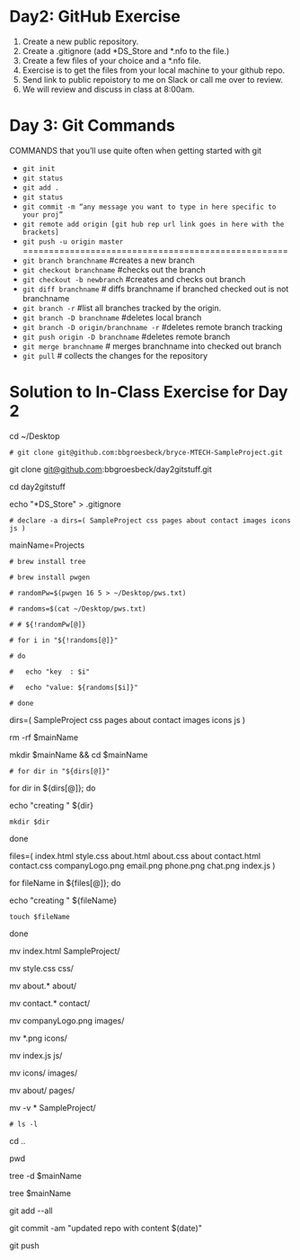 # Day2: GitHub Exercise
1. Create a new public repository.
3. Create a .gitignore (add *DS_Store and *.nfo to the file.)
4. Create a few files of your choice and a *.nfo file.
5. Exercise is to get the files from your local machine to your github repo.
6. Send link to public repoistory to me on Slack or call me over to review.
7. We will review and discuss in class at 8:00am.

# Day 3: Git Commands
COMMANDS that you’ll use quite often when getting started with git
+ `git init`
+ `git status`
+ `git add .`
+ `git status`
+ `git commit -m “any message you want to type in here specific to your proj”`
+ `git remote add origin [git hub rep url link goes in here with the brackets]`
+ `git push -u origin master`
===================================================
+ `git branch branchname` #creates a new branch
+ `git checkout branchname` #checks out the branch
+ `git checkout -b newbranch` #creates and checks out branch
+ `git diff branchname` # diffs branchname if branched checked out is not branchname
+ `git branch -r` #list all branches tracked by the origin.
+ `git branch -D branchname` #deletes local branch
+ `git branch -D origin/branchname -r` #deletes remote branch tracking
+ `git push origin -D branchname` #deletes remote branch
+ `git merge branchname` # merges branchname into checked out branch
+ `git pull` # collects the changes for the repository

# Solution to In-Class Exercise for Day 2
cd ~/Desktop

`# git clone git@github.com:bbgroesbeck/bryce-MTECH-SampleProject.git`

git clone git@github.com:bbgroesbeck/day2gitstuff.git

cd day2gitstuff

echo "*DS_Store" > .gitignore

`# declare -a dirs=( SampleProject css pages about contact images icons js )`

mainName=Projects

`# brew install tree`

`# brew install pwgen`

`# randomPw=$(pwgen 16 5 > ~/Desktop/pws.txt)`

`# randoms=$(cat ~/Desktop/pws.txt)`

`# # ${!randomPw[@]}`

`# for i in "${!randoms[@]}"`

`# do`

`#   echo "key  : $i"`

`#   echo "value: ${randoms[$i]}"`

`# done`


dirs=( SampleProject css pages about contact images icons js )

rm -rf $mainName

mkdir $mainName && cd $mainName

`# for dir in "${dirs[@]}"`

for dir in ${dirs[@]}; do

  echo "creating " ${dir}
  
    mkdir $dir
    
done

files=( index.html style.css about.html about.css about contact.html contact.css companyLogo.png email.png phone.png chat.png index.js )

for fileName in ${files[@]}; do

  echo "creating " ${fileName}
  
    touch $fileName
    
done

mv index.html SampleProject/

mv style.css css/

mv about.* about/

mv contact.* contact/

mv companyLogo.png images/

mv *.png icons/

mv index.js js/

mv icons/ images/

mv about/ pages/

mv -v * SampleProject/

`# ls -l`

cd ..

pwd

tree -d $mainName

tree $mainName

git add --all

git commit -am "updated repo with content $(date)"

git push
